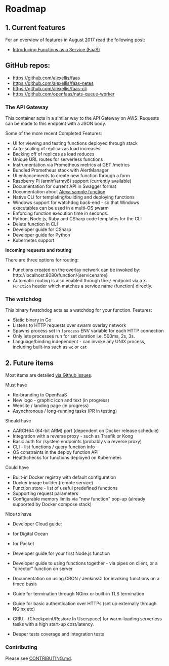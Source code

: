 # Roadmap

## 1. Current features

For an overview of features in August 2017 read the following post:

* [Introducing Functions as a Service (FaaS)](https://blog.alexellis.io/introducing-functions-as-a-service/)

## GitHub repos:

* https://github.com/alexellis/faas
* https://github.com/alexellis/faas-netes
* https://github.com/alexellis/faas-cli
* https://github.com/openfaas/nats-queue-worker

### The API Gateway

This container acts in a similar way to the API Gateway on AWS. Requests can be made to this endpoint with a JSON body.

Some of the more recent Completed Features:

* UI for viewing and testing functions deployed through stack
* Auto-scaling of replicas as load increases
* Backing off of replicas as load reduces
* Unique URL routes for serverless functions
* Instrumentation via Prometheus metrics at GET /metrics
* Bundled Prometheus stack with AlertManager
* UI enhancements to create new function through a form
* Raspberry Pi (armhf/armv6) support (currently available)
* Documentation for current API in Swagger format
* Documentation about [Alexa sample function](https://blog.alexellis.io/serverless-alexa-skill-mobymingle/)
* Native CLI for templating/building and deploying functions
* Windows support for watchdog back-end - so that Windows executables can be used in a multi-OS swarm
* Enforcing function execution time in seconds.
* Python, Node.js, Ruby and CSharp code templates for the CLI
* Delete function in CLI
* Developer guide for CSharp
* Developer guide for Python
* Kubernetes support

**Incoming requests and routing**

There are three options for routing:

* Functions created on the overlay network can be invoked by: http://localhost:8080/function/{servicename}
* Automatic routing is also enabled through the `/` endpoint via a `X-Function` header which matches a service name (function) directly.

### The watchdog

This binary fwatchdog acts as a watchdog for your function. Features:

* Static binary in Go
* Listens to HTTP requests over swarm overlay network
* Spawns process set in `fprocess` ENV variable for each HTTP connection
* Only lets processes run for set duration i.e. 500ms, 2s, 3s.
* Language/binding independent - can invoke any UNIX process, including built-ins such as `wc` or `cat`

## 2. Future items

Most items are detailed [via Github issues](https://github.com/alexellis/faas/issues).

Must have

* Re-branding to OpenFaaS
 * New logo - graphic icon and text (in progress)
 * Website / landing page (in progress)
* Asynchronous / long-running tasks (PR in testing)

Should have

* AARCH64 (64-bit ARM) port (dependent on Docker release schedule)
* Integration with a reverse proxy - such as Traefik or Kong
 * Basic auth for /system endpoints (probably via reverse proxy)
* CLI - list functions / query function info
* OS constraints in the deploy function API
* Healthchecks for functions deployed on Kubernetes 

Could have

* Built-in Docker registry with default configuration
* Docker image builder (remote service)
* Function store - list of useful predefined functions
* Supporting request parameters
* Configurable memory limits via "new function" pop-up (already supported by Docker compose stack)

Nice to have

* Developer Cloud guide:
 * for Digital Ocean
 * for Packet
 
* Developer guide for your first Node.js function
* Developer guide to using functions together - via pipes on client, or a "director" function on server

* Documentation on using CRON / JenkinsCI for invoking functions on a timed basis

* Guide for termination through NGinx or built-in TLS termination
* Guide for basic authentication over HTTPs (set up externally through NGinx etc)
* CRIU - (Checkpoint/Restore In Userspace) for warm-loading serverless tasks with a high start-up cost/latency.
* Deeper tests coverage and integration tests

### Contributing

Please see [CONTRIBUTING.md](https://github.com/alexellis/faas/blob/master/CONTRIBUTING.md).

